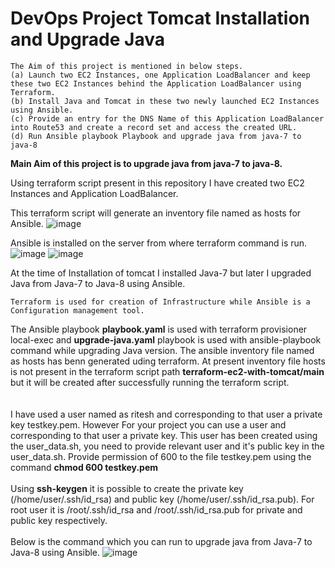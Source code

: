 # DevOps Project Tomcat Installation and Upgrade Java

```
The Aim of this project is mentioned in below steps.
(a) Launch two EC2 Instances, one Application LoadBalancer and keep these two EC2 Instances behind the Application LoadBalancer using Terraform.
(b) Install Java and Tomcat in these two newly launched EC2 Instances using Ansible.
(c) Provide an entry for the DNS Name of this Application LoadBalancer into Route53 and create a record set and access the created URL.
(d) Run Ansible playbook Playbook and upgrade java from java-7 to java-8 
```
**Main Aim of this project is to upgrade java from java-7 to java-8.**

Using terraform script present in this repository I have created two EC2 Instances and Application LoadBalancer.

This terraform script will generate an inventory file named as hosts for Ansible.
![image](https://github.com/user-attachments/assets/0591802b-634c-4fa1-9d49-fa3838680258)

Ansible is installed on the server from where terraform command is run.
![image](https://github.com/user-attachments/assets/11b98b22-23a2-4ca9-8e23-9e36c6ca0273)
![image](https://github.com/user-attachments/assets/e121f1c8-b3b8-4edc-9e3b-dde9a6286125)

At the time of Installation of tomcat I installed Java-7 but later I upgraded Java from Java-7 to Java-8 using Ansible.
```
Terraform is used for creation of Infrastructure while Ansible is a Configuration management tool.
```
The Ansible playbook **playbook.yaml** is used with terraform provisioner local-exec and **upgrade-java.yaml** playbook is used with ansible-playbook command while upgrading Java version. The ansible inventory file named as hosts has benn generated uding terraform. At present inventory file hosts is not present in the terraform script path **terraform-ec2-with-tomcat/main** but it will be created after successfully running the terraform script.  
<br><br/>
I have used a user named as ritesh and corresponding to that user a private key testkey.pem. However For your project you can use a user and corresponding to that user a private key. This user has been created using the user_data.sh, you need to provide relevant user and it's public key in the user_data.sh. Provide permission of 600 to the file testkey.pem using the command **chmod 600 testkey.pem**
<br><br/>
Using **ssh-keygen** it is possible to create the private key (/home/user/.ssh/id_rsa) and public key (/home/user/.ssh/id_rsa.pub). For root user it is /root/.ssh/id_rsa and /root/.ssh/id_rsa.pub for private and public key respectively.
<br><br/>
Below is the command which you can run to upgrade java from Java-7 to Java-8 using Ansible. 
![image](https://github.com/user-attachments/assets/751c4734-af31-4d61-aa32-4beb2f9224fb)
